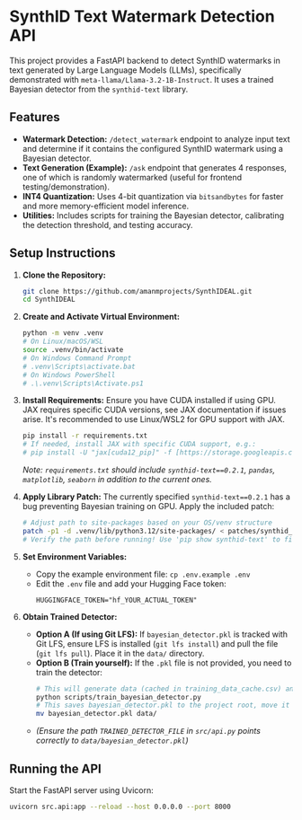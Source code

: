 # SynthID Text Watermark Detection API

This project provides a FastAPI backend to detect SynthID watermarks in text generated by Large Language Models (LLMs), specifically demonstrated with `meta-llama/Llama-3.2-1B-Instruct`. It uses a trained Bayesian detector from the `synthid-text` library.

## Features

* **Watermark Detection:** `/detect_watermark` endpoint to analyze input text and determine if it contains the configured SynthID watermark using a Bayesian detector.
* **Text Generation (Example):** `/ask` endpoint that generates 4 responses, one of which is randomly watermarked (useful for frontend testing/demonstration).
* **INT4 Quantization:** Uses 4-bit quantization via `bitsandbytes` for faster and more memory-efficient model inference.
* **Utilities:** Includes scripts for training the Bayesian detector, calibrating the detection threshold, and testing accuracy.

## Setup Instructions

1.  **Clone the Repository:**
    ```bash
    git clone https://github.com/amanmprojects/SynthIDEAL.git
    cd SynthIDEAL
    ```

2.  **Create and Activate Virtual Environment:**
    ```bash
    python -m venv .venv
    # On Linux/macOS/WSL
    source .venv/bin/activate
    # On Windows Command Prompt
    # .venv\Scripts\activate.bat
    # On Windows PowerShell
    # .\.venv\Scripts\Activate.ps1
    ```

3.  **Install Requirements:** Ensure you have CUDA installed if using GPU. JAX requires specific CUDA versions, see JAX documentation if issues arise. It's recommended to use Linux/WSL2 for GPU support with JAX.
    ```bash
    pip install -r requirements.txt
    # If needed, install JAX with specific CUDA support, e.g.:
    # pip install -U "jax[cuda12_pip]" -f [https://storage.googleapis.com/jax-releases/jax_cuda_releases.html](https://storage.googleapis.com/jax-releases/jax_cuda_releases.html)
    ```
    *Note: `requirements.txt` should include `synthid-text==0.2.1`, `pandas`, `matplotlib`, `seaborn` in addition to the current ones.*

4.  **Apply Library Patch:** The currently specified `synthid-text==0.2.1` has a bug preventing Bayesian training on GPU. Apply the included patch:
    ```bash
    # Adjust path to site-packages based on your OS/venv structure
    patch -p1 -d .venv/lib/python3.12/site-packages/ < patches/synthid_text_0.2.1_device_check.patch
    # Verify the path before running! Use 'pip show synthid-text' to find location if needed.
    ```

5.  **Set Environment Variables:**
    * Copy the example environment file: `cp .env.example .env`
    * Edit the `.env` file and add your Hugging Face token:
        ```dotenv
        HUGGINGFACE_TOKEN="hf_YOUR_ACTUAL_TOKEN"
        ```

6.  **Obtain Trained Detector:**
    * **Option A (If using Git LFS):** If `bayesian_detector.pkl` is tracked with Git LFS, ensure LFS is installed (`git lfs install`) and pull the file (`git lfs pull`). Place it in the `data/` directory.
    * **Option B (Train yourself):** If the `.pkl` file is not provided, you need to train the detector:
        ```bash
        # This will generate data (cached in training_data_cache.csv) and train the detector
        python scripts/train_bayesian_detector.py
        # This saves bayesian_detector.pkl to the project root, move it to data/
        mv bayesian_detector.pkl data/
        ```
    * *(Ensure the path `TRAINED_DETECTOR_FILE` in `src/api.py` points correctly to `data/bayesian_detector.pkl`)*

## Running the API

Start the FastAPI server using Uvicorn:

```bash
uvicorn src.api:app --reload --host 0.0.0.0 --port 8000
